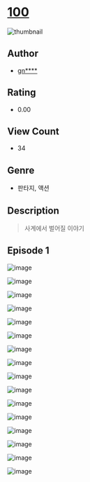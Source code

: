 # [100](https://comic.naver.com/challenge/list?titleId=810951)
![thumbnail](https://image-comic.pstatic.net/user_contents_data/challenge_comic/2023/05/25/296225/upload_3847025397256696625_480x623.jpeg)

## Author
- [gn****](https://comic.naver.com/artistTitle?id=296225)

## Rating
- 0.00

## View Count
- 34

## Genre
- 판타지, 액션

## Description
> 사계에서 벌어질 이야기


## Episode 1
![image](https://image-comic.pstatic.net/user_contents_data/challenge_comic/2023/05/25/296225/upload_3546078042959263334.jpeg)

![image](https://image-comic.pstatic.net/user_contents_data/challenge_comic/2023/05/25/296225/upload_3631087906349986659.jpeg)

![image](https://image-comic.pstatic.net/user_contents_data/challenge_comic/2023/05/25/296225/upload_3617291238658695736.jpeg)

![image](https://image-comic.pstatic.net/user_contents_data/challenge_comic/2023/05/25/296225/upload_3618695284234991457.jpeg)

![image](https://image-comic.pstatic.net/user_contents_data/challenge_comic/2023/05/25/296225/upload_3472893449553000504.jpeg)

![image](https://image-comic.pstatic.net/user_contents_data/challenge_comic/2023/05/25/296225/upload_7149524221077697125.jpeg)

![image](https://image-comic.pstatic.net/user_contents_data/challenge_comic/2023/05/25/296225/upload_7234251475503047990.jpeg)

![image](https://image-comic.pstatic.net/user_contents_data/challenge_comic/2023/05/25/296225/upload_4122310109792908594.jpeg)

![image](https://image-comic.pstatic.net/user_contents_data/challenge_comic/2023/05/25/296225/upload_3559082174011499057.jpeg)

![image](https://image-comic.pstatic.net/user_contents_data/challenge_comic/2023/05/25/296225/upload_7161113941131027251.jpeg)

![image](https://image-comic.pstatic.net/user_contents_data/challenge_comic/2023/05/25/296225/upload_3630855892152641074.jpeg)

![image](https://image-comic.pstatic.net/user_contents_data/challenge_comic/2023/05/25/296225/upload_7293688686051734832.jpeg)

![image](https://image-comic.pstatic.net/user_contents_data/challenge_comic/2023/05/25/296225/upload_3688783864172656437.jpeg)

![image](https://image-comic.pstatic.net/user_contents_data/challenge_comic/2023/05/25/296225/upload_3847590541884744035.jpeg)

![image](https://image-comic.pstatic.net/user_contents_data/challenge_comic/2023/05/25/296225/upload_4063425786847770930.jpeg)

![image](https://image-comic.pstatic.net/user_contents_data/challenge_comic/2023/05/25/296225/upload_7221628892185243960.jpeg)
